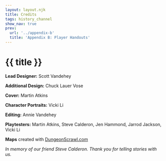 ```yaml
---
layout: layout.njk
title: Credits
tags: history_channel
show_nav: true
prev:
  url: '../appendix-b'
  title: 'Appendix B: Player Handouts'
---
```


# {{ title }}

**Lead Designer:** Scott Vandehey

**Additional Design:** Chuck Lauer Vose

**Cover:** Martin Atkins

**Character Portraits:** Vicki Li

**Editing:** Annie Vandehey

**Playtesters:** Martin Atkins, Steve Calderon, Jen Hammond, Jarrod Jackson, Vicki Li

**Maps** created with [DungeonScrawl.com](https://www.dungeonscrawl.com)

_In memory of our friend Steve Calderon. Thank you for telling stories with us._
